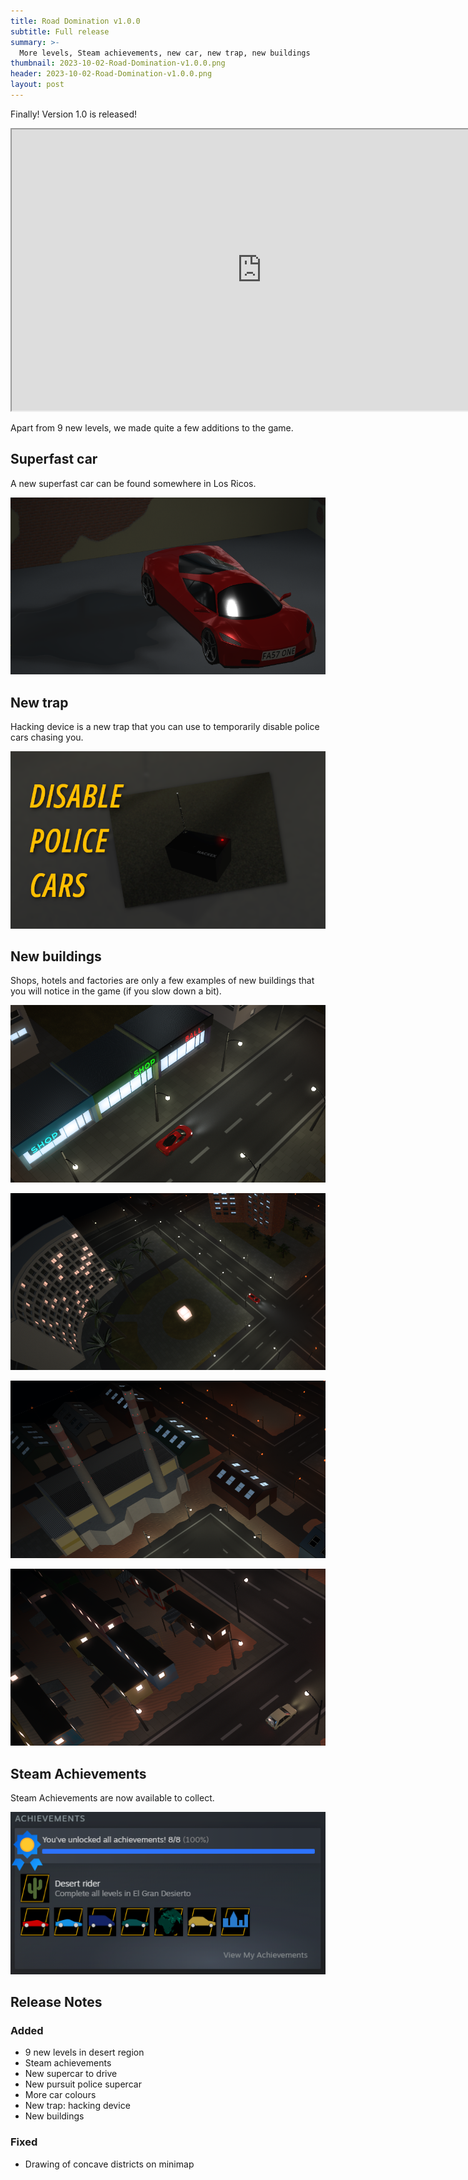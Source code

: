 ```yaml
---
title: Road Domination v1.0.0
subtitle: Full release
summary: >-
  More levels, Steam achievements, new car, new trap, new buildings
thumbnail: 2023-10-02-Road-Domination-v1.0.0.png
header: 2023-10-02-Road-Domination-v1.0.0.png
layout: post
---
```


Finally! Version 1.0 is released!

<iframe width="800" height="450" src="https://www.youtube.com/embed/lsUS3HhDcYI"></iframe>

Apart from 9 new levels, we made quite a few additions to the game.

## Superfast car

A new superfast car can be found somewhere in Los Ricos.

![Lombardi ](/assets/images/Road-Domination-v1.0.0-lombardi.png)

## New trap

Hacking device is a new trap that you can use to temporarily disable police cars chasing you.

![Hacking device](/assets/images/Road-Domination-v1.0.0-hacking-device.png)

## New buildings

Shops, hotels and factories are only a few examples of new buildings that you will notice in the game (if you slow down a bit).

![Shops](/assets/images/Road-Domination-v1.0.0-shops.png)

![Hotels](/assets/images/Road-Domination-v1.0.0-hotels.png)

![Factory](/assets/images/Road-Domination-v1.0.0-factory.png)

![Trailer park](/assets/images/Road-Domination-v1.0.0-trailer-park.png)

## Steam Achievements

Steam Achievements are now available to collect.

![Steam achievements](/assets/images/Road-Domination-v1.0.0-achievements.png)

## Release Notes

### Added

- 9 new levels in desert region
- Steam achievements
- New supercar to drive
- New pursuit police supercar
- More car colours
- New trap: hacking device
- New buildings

### Fixed

- Drawing of concave districts on minimap
